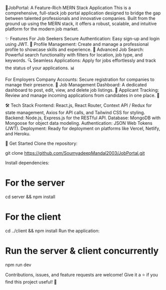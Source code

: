 🚀JobPortal: A Feature-Rich MERN Stack Application
This is a comprehensive, full-stack job portal application designed to bridge the gap between talented professionals and innovative companies. Built from the ground up using the MERN stack, it offers a robust, scalable, and intuitive platform for the modern job market.


✨ Features
For Job Seekers
Secure Authentication: Easy sign-up and login using JWT. 🔐
Profile Management: Create and manage a professional profile to showcase skills and experience. 👤
Advanced Job Search: Powerful search functionality with filters for location, job type, and keywords. 🔍
Seamless Applications: Apply for jobs effortlessly and track the status of your applications. 📊

For Employers
Company Accounts: Secure registration for companies to manage their presence. 🏢
Job Management Dashboard: A dedicated dashboard to post, edit, view, and delete job listings. 💼
Applicant Tracking: Review and manage incoming applications from candidates in one place. 📄


🛠️ Tech Stack
Frontend: React.js, React Router, Context API / Redux for state management, Axios for API calls, and Tailwind CSS for styling.
Backend: Node.js, Express.js for the RESTful API.
Database: MongoDB with Mongoose for object data modeling.
Authentication: JSON Web Tokens (JWT).
Deployment: Ready for deployment on platforms like Vercel, Netlify, and Heroku.


🚀 Get Started
Clone the repository:

git clone https://github.com/SoumyadeepMandal2003/JobPortal.git

Install dependencies:

# For the server
cd server && npm install

# For the client
cd ../client && npm install
Run the application:


# Run the server & client concurrently
npm run dev



Contributions, issues, and feature requests are welcome! Give it a ⭐ if you find this project useful! 🥹
